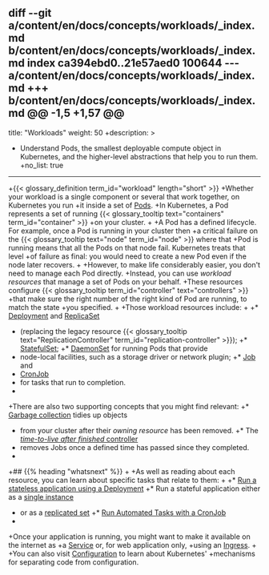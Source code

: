 diff --git a/content/en/docs/concepts/workloads/_index.md b/content/en/docs/concepts/workloads/_index.md
index ca394ebd0..21e57aed0 100644
--- a/content/en/docs/concepts/workloads/_index.md
+++ b/content/en/docs/concepts/workloads/_index.md
@@ -1,5 +1,57 @@
 ---
 title: "Workloads"
 weight: 50
+description: >
+  Understand Pods, the smallest deployable compute object in Kubernetes, and the higher-level abstractions that help you to run them.
+no_list: true
 ---
 
+{{< glossary_definition term_id="workload" length="short" >}}
+Whether your workload is a single component or several that work together, on Kubernetes you run
+it inside a set of [Pods](/docs/concepts/workloads/pods).
+In Kubernetes, a Pod represents a set of running {{< glossary_tooltip text="containers" term_id="container" >}}
+on your cluster.
+
+A Pod has a defined lifecycle. For example, once a Pod is running in your cluster then
+a critical failure on the {{< glossary_tooltip text="node" term_id="node" >}} where that
+Pod is running means that all the Pods on that node fail. Kubernetes treats that level
+of failure as final: you would need to create a new Pod even if the node later recovers.
+
+However, to make life considerably easier, you don't need to manage each Pod directly.
+Instead, you can use _workload resources_ that manage a set of Pods on your behalf.
+These resources configure {{< glossary_tooltip term_id="controller" text="controllers" >}}
+that make sure the right number of the right kind of Pod are running, to match the state
+you specified.
+
+Those workload resources include:
+
+* [Deployment](/docs/concepts/workloads/controllers/deployment/) and [ReplicaSet](/docs/concepts/workloads/controllers/replicaset/)
+  (replacing the legacy resource {{< glossary_tooltip text="ReplicationController" term_id="replication-controller" >}});
+* [StatefulSet](/docs/concepts/workloads/controllers/statefulset/);
+* [DaemonSet](/docs/concepts/workloads/controllers/daemonset/) for running Pods that provide
+  node-local facilities, such as a storage driver or network plugin;
+* [Job](/docs/concepts/workloads/controllers/job/) and
+  [CronJob](/docs/concepts/workloads/controllers/cron-jobs/)
+  for tasks that run to completion.
+
+There are also two supporting concepts that you might find relevant:
+* [Garbage collection](/docs/concepts/workloads/controllers/garbage-collection/) tidies up objects
+  from your cluster after their _owning resource_ has been removed.
+* The [_time-to-live after finished_ controller](/docs/concepts/workloads/controllers/ttlafterfinished/)
+  removes Jobs once a defined time has passed since they completed.
+
+## {{% heading "whatsnext" %}}
+
+As well as reading about each resource, you can learn about specific tasks that relate to them:
+
+* [Run a stateless application using a Deployment](/docs/tasks/run-application/run-stateless-application-deployment/)
+* Run a stateful application either as a [single instance](/docs/tasks/run-application/run-single-instance-stateful-application/)
+  or as a [replicated set](/docs/tasks/run-application/run-replicated-stateful-application/)
+* [Run Automated Tasks with a CronJob](/docs/tasks/job/automated-tasks-with-cron-jobs/)
+
+Once your application is running, you might want to make it available on the internet as
+a [Service](/docs/concepts/services-networking/service/) or, for web application only,
+using an [Ingress](/docs/concepts/services-networking/ingress).
+
+You can also visit [Configuration](/docs/concepts/configuration/) to learn about Kubernetes'
+mechanisms for separating code from configuration.


